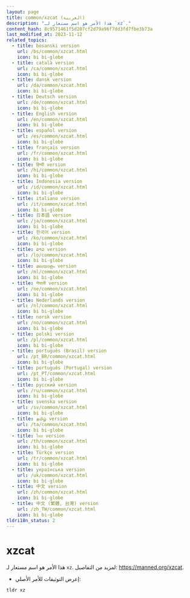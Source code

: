 ```yaml
---
layout: page
title: common/xzcat (العربية)
description: "هذا الأمر هو اسم مستعار لـ `xz`."
content_hash: 8c9571461f5d207cf2d79a96f7dd3fd7fbe3b73a
last_modified_at: 2023-11-12
related_topics:
  - title: bosanski version
    url: /bs/common/xzcat.html
    icon: bi bi-globe
  - title: català version
    url: /ca/common/xzcat.html
    icon: bi bi-globe
  - title: dansk version
    url: /da/common/xzcat.html
    icon: bi bi-globe
  - title: Deutsch version
    url: /de/common/xzcat.html
    icon: bi bi-globe
  - title: English version
    url: /en/common/xzcat.html
    icon: bi bi-globe
  - title: español version
    url: /es/common/xzcat.html
    icon: bi bi-globe
  - title: français version
    url: /fr/common/xzcat.html
    icon: bi bi-globe
  - title: हिन्दी version
    url: /hi/common/xzcat.html
    icon: bi bi-globe
  - title: Indonesia version
    url: /id/common/xzcat.html
    icon: bi bi-globe
  - title: italiano version
    url: /it/common/xzcat.html
    icon: bi bi-globe
  - title: 日本語 version
    url: /ja/common/xzcat.html
    icon: bi bi-globe
  - title: 한국어 version
    url: /ko/common/xzcat.html
    icon: bi bi-globe
  - title: ລາວ version
    url: /lo/common/xzcat.html
    icon: bi bi-globe
  - title: മലയാളം version
    url: /ml/common/xzcat.html
    icon: bi bi-globe
  - title: नेपाली version
    url: /ne/common/xzcat.html
    icon: bi bi-globe
  - title: Nederlands version
    url: /nl/common/xzcat.html
    icon: bi bi-globe
  - title: norsk version
    url: /no/common/xzcat.html
    icon: bi bi-globe
  - title: polski version
    url: /pl/common/xzcat.html
    icon: bi bi-globe
  - title: português (Brasil) version
    url: /pt_BR/common/xzcat.html
    icon: bi bi-globe
  - title: português (Portugal) version
    url: /pt_PT/common/xzcat.html
    icon: bi bi-globe
  - title: русский version
    url: /ru/common/xzcat.html
    icon: bi bi-globe
  - title: svenska version
    url: /sv/common/xzcat.html
    icon: bi bi-globe
  - title: தமிழ் version
    url: /ta/common/xzcat.html
    icon: bi bi-globe
  - title: ไทย version
    url: /th/common/xzcat.html
    icon: bi bi-globe
  - title: Türkçe version
    url: /tr/common/xzcat.html
    icon: bi bi-globe
  - title: українська version
    url: /uk/common/xzcat.html
    icon: bi bi-globe
  - title: 中文 version
    url: /zh/common/xzcat.html
    icon: bi bi-globe
  - title: 中文 (繁體, 台灣) version
    url: /zh_TW/common/xzcat.html
    icon: bi bi-globe
tldri18n_status: 2
---
```

# xzcat

هذا الأمر هو اسم مستعار لـ `xz`.
لمزيد من التفاصيل: <https://manned.org/xzcat>.

- إعرض التوثيقات للأمر الأصلي:

`tldr xz`
